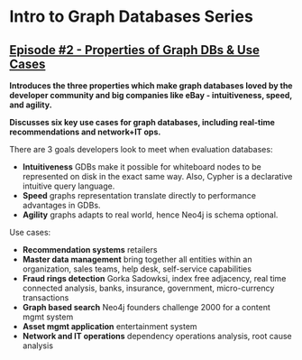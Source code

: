 # Intro to Graph Databases Series

## [Episode #2 - Properties of Graph DBs & Use Cases](https://www.youtube.com/watch?v=-dCeFEqDkUI&list=PL9Hl4pk2FsvWM9GWaguRhlCQ-pa-ERd4U&index=2)

**Introduces the three properties which make graph databases loved by the developer community and big companies like eBay - intuitiveness, speed, and agility.**

**Discusses six key use cases for graph databases, including real-time recommendations and network+IT ops.**

There are 3 goals developers look to meet when evaluation databases:

+ **Intuitiveness** GDBs make it possible for whiteboard nodes to be represented on disk in the exact same way.  Also, Cypher is a declarative intuitive query language.
+ **Speed** graphs representation translate directly to performance advantages in GDBs.
+ **Agility** graphs adapts to real world, hence Neo4j is schema optional.

Use cases:

+ **Recommendation systems** retailers
+ **Master data management** bring together all entities within an organization, sales teams, help desk, self-service capabilities
+ **Fraud rings detection** Gorka Sadowksi, index free adjacency, real time connected analysis, banks, insurance, government, micro-currency transactions
+ **Graph based search** Neo4j founders challenge 2000 for a content mgmt system
+ **Asset mgmt application** entertainment system
+ **Network and IT operations** dependency operations analysis, root cause analysis



